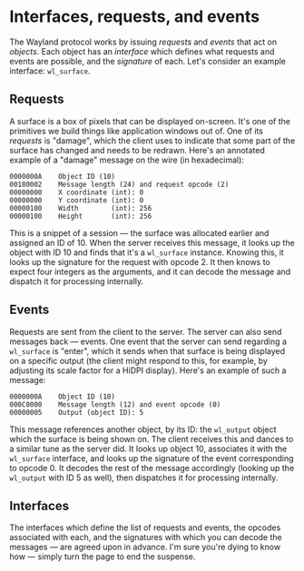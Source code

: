 # Interfaces, requests, and events

The Wayland protocol works by issuing *requests* and *events* that act on
*objects*. Each object has an *interface* which defines what requests and events
are possible, and the *signature* of each. Let's consider an example interface:
`wl_surface`.

## Requests

A surface is a box of pixels that can be displayed on-screen. It's one of the
primitives we build things like application windows out of. One of its
*requests* is "damage", which the client uses to indicate that some part of the
surface has changed and needs to be redrawn. Here's an annotated example of a
"damage" message on the wire (in hexadecimal):

    0000000A    Object ID (10)
    00180002    Message length (24) and request opcode (2)
    00000000    X coordinate (int): 0
    00000000    Y coordinate (int): 0
    00000100    Width        (int): 256
    00000100    Height       (int): 256

This is a snippet of a session &mdash; the surface was allocated earlier and 
assigned an ID of 10. When the server receives this message, it looks up the 
object with ID 10 and finds that it's a `wl_surface` instance. Knowing this, 
it looks up the signature for the request with opcode 2. It then knows to expect 
four integers as the arguments, and it can decode the message and dispatch it 
for processing internally.

## Events

Requests are sent from the client to the server. The server can also send
messages back &mdash; events. One event that the server can send regarding a
`wl_surface` is "enter", which it sends when that surface is being displayed on
a specific output (the client might respond to this, for example, by adjusting
its scale factor for a HiDPI display). Here's an example of such a message:

    0000000A    Object ID (10)
    000C0000    Message length (12) and event opcode (0)
    00000005    Output (object ID): 5

This message references another object, by its ID: the `wl_output` object which
the surface is being shown on. The client receives this and dances to a similar
tune as the server did. It looks up object 10, associates it with the
`wl_surface` interface, and looks up the signature of the event corresponding to
opcode 0. It decodes the rest of the message accordingly (looking up the
`wl_output` with ID 5 as well), then dispatches it for processing internally.

## Interfaces

The interfaces which define the list of requests and events, the opcodes
associated with each, and the signatures with which you can decode the messages 
&mdash; are agreed upon in advance. I'm sure you're dying to know how &mdash; 
simply turn the page to end the suspense.
